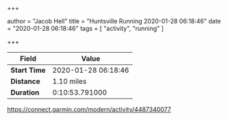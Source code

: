 +++

author = "Jacob Hell"
title = "Huntsville Running 2020-01-28 06:18:46"
date = "2020-01-28 06:18:46"
tags = [
    "activity", "running"
]

+++

<!--more-->

|Field  |Value  |
|--- | --- |
|**Start Time**|2020-01-28 06:18:46|
|**Distance**|1.10 miles|
|**Duration**|0:10:53.791000|

https://connect.garmin.com/modern/activity/4487340077